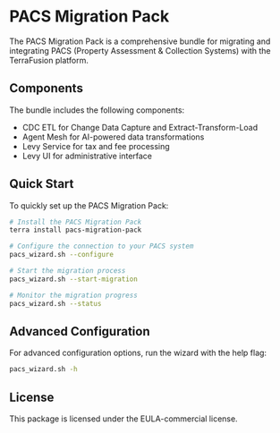 # PACS Migration Pack

The PACS Migration Pack is a comprehensive bundle for migrating and integrating PACS (Property Assessment & Collection Systems) with the TerraFusion platform.

## Components

The bundle includes the following components:
- CDC ETL for Change Data Capture and Extract-Transform-Load
- Agent Mesh for AI-powered data transformations
- Levy Service for tax and fee processing
- Levy UI for administrative interface

## Quick Start

To quickly set up the PACS Migration Pack:

```bash
# Install the PACS Migration Pack
terra install pacs-migration-pack

# Configure the connection to your PACS system
pacs_wizard.sh --configure

# Start the migration process
pacs_wizard.sh --start-migration

# Monitor the migration progress
pacs_wizard.sh --status
```

## Advanced Configuration

For advanced configuration options, run the wizard with the help flag:

```bash
pacs_wizard.sh -h
```

## License

This package is licensed under the EULA-commercial license.
